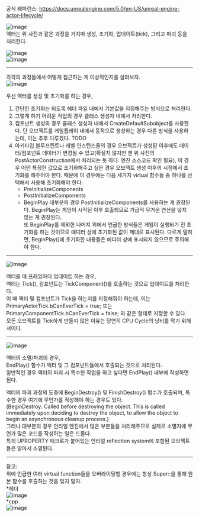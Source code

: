 공식 레퍼런스: https://docs.unrealengine.com/5.0/en-US/unreal-engine-actor-lifecycle/  
  
![image](https://user-images.githubusercontent.com/63915665/175551660-449a4fc6-6ad7-44ab-99c5-5abff96afd9d.png)  
액터는 위 사진과 같은 과정을 거치며 생성, 초기화, 업데이트(tick), 그리고 파괴 등을 처리한다.  
  
![image](https://user-images.githubusercontent.com/63915665/175551933-403ebe99-1ab8-4aa1-b32f-62bc26d84cb5.png)  
![image](https://user-images.githubusercontent.com/63915665/175552076-ca8be591-4f7f-4641-a16a-a3e54c83c2e5.png)  

  
---  
  
  
각각의 과정들에서 어떻게 접근하는 게 이상적인지를 살펴보자.  
![image](https://user-images.githubusercontent.com/63915665/175552473-1b65284e-7227-4df4-b78e-002b5e653621.png)  

우선 액터를 생성 및 초기화를 하는 경우,  
  
1) 간단한 초기화는 되도록 헤더 파일 내에서 기본값을 지정해주는 방식으로 처리한다.  
2) 그렇게 하기 어려운 작업의 경우 클래스 생성자 내에서 처리한다.  
3) 컴포넌트 생성의 경우 클래스 생성자 내에서 CreateDefaultSubobject를 사용한다. 단 오브젝트를 게임플레이 내에서 동적으로 생성하는 경우 다른 방식을 사용하는데, 이는 추후 다루겠다. TODO
4) 아키타입 블루프린트나 레벨 인스턴스들의 경우 오브젝트가 생성된 이후에도 데이터/컴포넌트 데이터가 변경될 수 있고(확실치 않지만 맨 위 사진의 PostActorConstruction에서 처리되는 듯 하다. 엔진 소스코드 확인 필요), 이 경우 어떤 특정한 값으로 초기화해주고 싶은 경우 오브젝트 생성 이후의 시점에서 초기화를 해주어야 한다. 때문에 이 경우에는 다음 세가지 virtual 함수들 중 하나를 선택해서 사용해 초기화해야 한다.  
    * PreInitializeComponents
    * PostInitializeComponents
    * BeginPlay
   대부분의 경우 PostInitializeComponents를 사용하는 게 권장된다. BeginPlay는 게임이 시작된 이후 호출되므로 가급적 무거운 연산을 넣지 않는 게 권장된다.  
   또 BeginPlay를 제외한 나머지 위에서 언급한 방식들은 게임이 실행되기 전 초기화를 하는 것이므로 에디터 상에 초기화된 값이 제대로 표시된다. 다르게 말하면, BeginPlay()에 초기화한 내용들은 에디터 상에 표시되지 않으므로 주의해야 한다.  


---  

![image](https://user-images.githubusercontent.com/63915665/175555610-0d40667c-dd2b-4853-8d07-f657789c8444.png)  

액터를 매 프레임마다 업데이트 하는 경우,  
액터는 Tick(), 컴포넌트는 TickComponent()를 호출하는 것으로 업데이트를 처리한다.  
이 때 액터 및 컴포넌트가 Tick을 하는지를 지정해줘야 하는데, 이는 PrimaryActorTick.bCanEverTick = true; 또는 PrimaryComponentTick.bCanEverTick = false; 와 같은 형태로 지정할 수 있다.  
모든 오브젝트를 Tick하게 만들지 않은 이유는 당연히 CPU Cycle의 낭비를 막기 위해서이다.  
  
---  
![image](https://user-images.githubusercontent.com/63915665/175556735-29543476-6d9f-4157-90eb-ddf6671060d3.png)  

액터의 소멸/파괴의 경우,  
EndPlay() 함수가 액터 및 그 컴포넌트들에서 호출되는 것으로 처리된다.  
일반적인 경우 액터의 파괴 시 특수한 작업을 하고 싶다면 EndPlay() 내부에 작성하면 된다.  
  
액터의 파괴 과정의 도중에 BeginDestroy() 및 FinishDestroy() 함수가 호출되며, 특수한 경우 여기에 무언가를 작성해야 하는 경우도 있다.  
(BeginDestroy: Called before destroying the object. This is called immediately upon deciding to destroy the object, to allow the object to begin an asynchronous cleanup process.)  
그러나 대부분의 경우 언리얼 엔진에서 많은 부분들을 처리해주므로 실제로 소멸자에 무언가 많은 코드를 작성하는 일은 드물다.  
특히 UPROPERTY 매크로가 붙어있는 언리얼 reflection system에 포함된 오브젝트들은 알아서 소멸된다.  

---  

참고:  
위에 언급한 여러 virtual function들을 오버라이딩할 경우에는 항상 Super::을 통해 원본 함수를 호출하는 것을 잊지 말자.  
*헤더  
![image](https://user-images.githubusercontent.com/63915665/175557119-1a8f2a05-8a9b-4ccc-b136-55c09be80b58.png)  
*cpp  
![image](https://user-images.githubusercontent.com/63915665/175556984-27b3bad2-3083-4bca-a326-d4c3f79d7632.png)  

